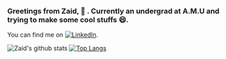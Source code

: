 ### Greetings from Zaid, 👋 . Currently an undergrad at A.M.U  and trying to make some cool stuffs 😄.

<!--
**Zaidtech/Zaidtech** is a ✨ _special_ ✨ repository because its `README.md` (this file) appears on your GitHub profile.

Here are some ideas to get you started:

- 🔭 I’m currently working on ...
- 🌱 I’m currently learning ...
- 👯 I’m looking to collaborate on ...
- 🤔 I’m looking for help with ...
- 💬 Ask me about ...
- 📫 How to reach me: ...
- 😄 Pronouns: ...
- ⚡ Fun fact: ...
-->
<!-- Actual text -->

You can find me on [![LinkedIn][2.2]][3].

<!-- Icons -->
[2.2]: https://raw.githubusercontent.com/MartinHeinz/MartinHeinz/master/linkedin-3-16.png (LinkedIn icon without padding)


<!-- Links to your social media accounts -->

[3]: https://www.linkedin.com/in/zaid-ali-b91a78192/

![Zaid's github stats](https://github-readme-stats.vercel.app/api?username=Zaidtech&show_icons=true&theme=Gradient)
[![Top Langs](https://github-readme-stats.vercel.app/api/top-langs/?username=Zaidtech&langs_count=8&layout=compact)](https://github.com/Zaidtech/github-readme-stats)
